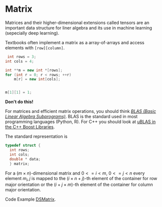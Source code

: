 # Matrix

Matrices and their higher-dimensional extensions called tensors are an important
data structure for liner algebra and its use in machine learning (sepecially deep learning).

Textbooks often implement a matrix as a array-of-arrays and access elements with 
`[row][column]`.

```cpp
 int rows = 3;
int cols = 4;

int **m = new int *[rows];
for (int r = 0; r < rows; ++r)
    m[r] = new int[cols];


m[1][1] = 1;
```

**Don't do this!**

For matrices and efficient matrix operations, you should think 
[_BLAS (Basic Linear Algebra Subprograms)_](https://en.wikipedia.org/wiki/Basic_Linear_Algebra_Subprograms). BLAS is the standard used in most programming languages (Python, R). For C++ you should look at [uBLAS in the C++ Boost Libraries](https://www.boost.org/doc/libs/1_63_0/libs/numeric/ublas/doc/index.html).

The standard representation is
 ```cpp
 typedef struct {
   int rows;
   int cols;
   double * data;
   } matrix;
```   

For a $(m \times n)$-dimensional matrix and $0 <= i < m$, $0 <= j < n$ every element
$m_i, j$ is mapped to the $(i \times n + j)$-th element of the container for row major
orientation or the $(i + j \times m)$-th element of the container for column major
orientation.

Code Example [DSMatrix](DSMatrix).